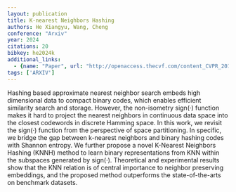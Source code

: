 ```yaml
---
layout: publication
title: K-nearest Neighbors Hashing
authors: He Xiangyu, Wang, Cheng
conference: "Arxiv"
year: 2024
citations: 20
bibkey: he2024k
additional_links:
  - {name: "Paper", url: "http://openaccess.thecvf.com/content_CVPR_2019/papers/He_K-Nearest_Neighbors_Hashing_CVPR_2019_paper.pdf"}
tags: ['ARXIV']
---
```

Hashing based approximate nearest neighbor search embeds high dimensional data to compact binary codes, which
enables efficient similarity search and storage. However,
the non-isometry sign(·) function makes it hard to project
the nearest neighbors in continuous data space into the
closest codewords in discrete Hamming space. In this work,
we revisit the sign(·) function from the perspective of space partitioning.
In specific, we bridge the gap between
k-nearest neighbors and binary hashing codes with Shannon entropy. We further propose a novel K-Nearest Neighbors Hashing (KNNH) method to learn binary representations from KNN within the subspaces generated by sign(·).
Theoretical and experimental results show that the KNN relation is of central importance to neighbor preserving embeddings, and the proposed method outperforms the state-of-the-arts on benchmark datasets.
